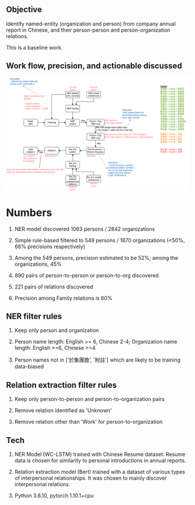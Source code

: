 ## Objective
Identify named-entity (organization and person) from company annual report in Chinese, and their person-person and person-organization relations.

This is a baseline work.

## Work flow, precision, and actionable discussed

![](https://raw.githubusercontent.com/rmwkwok/chinese_nlp_annual_report/main/report.png)

# Numbers

1. NER model discovered 1063 persons / 2842 organizations

2. Simple rule-based filtered to 549 persons / 1870 organizations (<50%, 66% precisions respectively)

3. Among the 549 persons, precision estimated to be 52%; among the organizations, 45%

4. 890 pairs of person-to-person or person-to-org discovered

5. 221 pairs of relations discovered

6. Precision among Family relations is 60%

## NER filter rules

1. Keep only person and organization

2. Person name length: English >= 6, Chinese 2-4; Organization name length: English >=6, Chinese >=4

3. Person names not in ['於集團擔', '附註'] which are likely to be training data-biased

## Relation extraction filter rules

1. Keep only person-to-person and person-to-organization pairs

2. Remove relation identified as 'Unknown'

3. Remove relation other than 'Work' for person-to-organization

## Tech

1. NER Model (WC-LSTM) trained with Chinese Resume dataset. Resume data is chosen for similarity to personal introductions in annual reports.

2. Relation extraction model (Bert) trained with a dataset of various types of interpersonal relationships. It was chosen to mainly discover interpersonal relations. 

3. Python 3.8.10, pytorch 1.10.1+cpu
